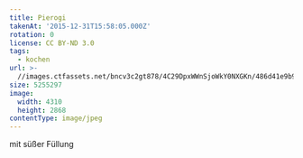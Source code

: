 ```yaml
---
title: Pierogi
takenAt: '2015-12-31T15:58:05.000Z'
rotation: 0
license: CC BY-ND 3.0
tags:
  - kochen
url: >-
  //images.ctfassets.net/bncv3c2gt878/4C29DpxWWnSjoWkY0NXGKn/486d41e9b93ddca6f4213cc879ef89eb/pierogi_24088021195_o
size: 5255297
image:
  width: 4310
  height: 2868
contentType: image/jpeg
---
```


mit süßer Füllung